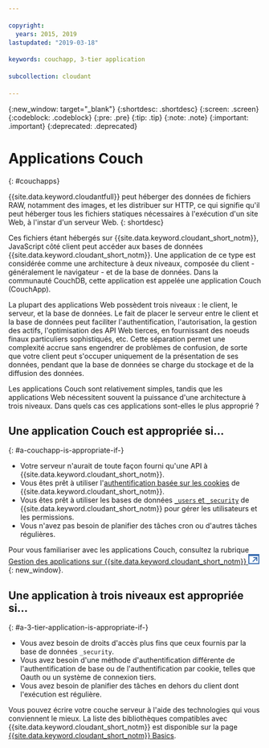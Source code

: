 ```yaml
---

copyright:
  years: 2015, 2019
lastupdated: "2019-03-18"

keywords: couchapp, 3-tier application

subcollection: cloudant

---
```


{:new_window: target="_blank"}
{:shortdesc: .shortdesc}
{:screen: .screen}
{:codeblock: .codeblock}
{:pre: .pre}
{:tip: .tip}
{:note: .note}
{:important: .important}
{:deprecated: .deprecated}

<!-- Acrolinx: 2018-05-07 -->

# Applications Couch
{: #couchapps}

{{site.data.keyword.cloudantfull}} peut héberger des données de fichiers RAW, notamment des images, et les distribuer sur HTTP, ce qui signifie qu'il peut héberger tous les fichiers statiques nécessaires à l'exécution d'un site Web, à l'instar d'un serveur Web.
{: shortdesc}

Ces fichiers étant hébergés sur {{site.data.keyword.cloudant_short_notm}}, JavaScript côté client peut accéder aux bases de données {{site.data.keyword.cloudant_short_notm}}.
Une application de ce type est considérée comme une architecture à deux niveaux, composée du client - généralement le navigateur - et de la base de données.
Dans la communauté CouchDB, cette application est appelée une application Couch (CouchApp).

La plupart des applications Web possèdent trois niveaux :
le client,
le serveur,
et la base de données.
Le fait de placer le serveur entre le client et la base de données peut faciliter l'authentification,
l'autorisation,
la gestion des actifs,
l'optimisation des API Web tierces,
en fournissant des noeuds finaux particuliers sophistiqués,
etc.
Cette séparation permet une complexité accrue sans engendrer de problèmes de confusion,
de sorte que votre client peut s'occuper uniquement de la présentation de ses données,
pendant que la base de données se charge du stockage et de la diffusion des données.

Les applications Couch sont relativement simples, tandis que les applications Web nécessitent souvent la puissance d'une architecture à trois niveaux.
Dans quels cas ces applications sont-elles le plus approprié ?

## Une application Couch est appropriée si...
{: #a-couchapp-is-appropriate-if-}

-   Votre serveur n'aurait de toute façon fourni qu'une API à {{site.data.keyword.cloudant_short_notm}}.
-   Vous êtes prêt à utiliser l'[authentification basée sur les cookies](/docs/services/Cloudant?topic=cloudant-authentication#cookie-authentication) de {{site.data.keyword.cloudant_short_notm}}.
-   Vous êtes prêt à utiliser les bases de données [`_users` et `_security`](/docs/services/Cloudant?topic=cloudant-authorization#using-the-_users-database-with-cloudant-nosql-db) de {{site.data.keyword.cloudant_short_notm}} pour gérer les utilisateurs et les permissions.
-   Vous n'avez pas besoin de planifier des tâches cron ou d'autres tâches régulières.

Pour vous familiariser avec les applications Couch, consultez la rubrique [Gestion des applications sur {{site.data.keyword.cloudant_short_notm}} ![Icône de lien externe](../images/launch-glyph.svg "Icône de lien externe")](https://cloudant.com/blog/app-management/){: new_window}.

## Une application à trois niveaux est appropriée si...
{: #a-3-tier-application-is-appropriate-if-}

-   Vous avez besoin de droits d'accès plus fins que ceux fournis par la base de données `_security`.
-   Vous avez besoin d'une méthode d'authentification différente de l'authentification de base ou de l'authentification par cookie, telles que Oauth ou un système de connexion tiers.
-   Vous avez besoin de planifier des tâches en dehors du client dont l'exécution est régulière.

Vous pouvez écrire votre couche serveur à l'aide des technologies qui vous conviennent le mieux.
La liste des bibliothèques compatibles avec {{site.data.keyword.cloudant_short_notm}} est disponible sur la page [{{site.data.keyword.cloudant_short_notm}} Basics](/docs/services/Cloudant?topic=cloudant-client-libraries#client-libraries).

